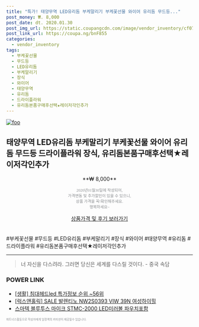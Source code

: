 ```yaml
--- 
title: "특가! 태양무역 LED유리돔 부케말리기 부케꽃선물 와이어 유리돔 무드등..." 
post_money: ₩. 8,000 
post_date: dt. 2020.01.30 
post_img_url: https://static.coupangcdn.com/image/vendor_inventory/cf07/75abc87ee7a197200ea1ace470b3e68e5ad2553aa6ffd14971774670b69e.jpg 
post_link_url: https://coupa.ng/bnF855 
categories: 
  - vendor_inventory 
tags: 
  - 부케꽃선물 
  - 무드등 
  - LED유리돔 
  - 부케말리기 
  - 장식 
  - 와이어 
  - 태양무역 
  - 유리돔 
  - 드라이플라워 
  - 유리돔본품구매후선택★레이저각인추가 
--- 
```

[![foo](https://static.coupangcdn.com/image/vendor_inventory/cf07/75abc87ee7a197200ea1ace470b3e68e5ad2553aa6ffd14971774670b69e.jpg)](https://coupa.ng/bnF855) 

## 태양무역 LED유리돔 부케말리기 부케꽃선물 와이어 유리돔 무드등 드라이플라워 장식, 유리돔본품구매후선택★레이저각인추가 
<p style="text-align: center;">**₩ 8,000**</p> 
<p style="text-align: center;"><span style="color: #898c8f; font-family: Georgia,Times,serif; font-size: 0.75em;">2020년01월30일에 작성되어, <br>가격변동 및 추가할인이 있을 수 있으니,<br> 상품 가격을 꼭!확인해주세요.<br>행복하세요~</span> 
</p>	 
<div markdown="0" style="text-align: center;"><a href="https://coupa.ng/bnF855" class="btn btn--success">상품가격 및 후기 보러가기</a></div> 
<br><br> 
  #부케꽃선물 #무드등 #LED유리돔 #부케말리기 #장식 #와이어 #태양무역 #유리돔 #드라이플라워 #유리돔본품구매후선택★레이저각인추가 
<hr> 

> 너 자신을 다스려라. 그러면 당신은 세계를 다스릴 것이다. - 중국 속담 


### POWER LINK

* <a href="https://blog.naver.com/sakai111/221778618556" target="_blank"> [생활] 침대헤드led 특가정보 순위 ~56위</a>
* <a href="https://blog.naver.com/fasyy4321/221778183477" target="_blank">[럭스앤홀릭] SALE 발렌티노 NW2S0393 VIW 39N 여성하이힐</a>
* <a href="https://blog.naver.com/sakai111/221780846810" target="_blank">스마텍 블루투스 마이크 STMC-2000 LED미러볼 파우치포함</a>

<span style="color: #898c8f; font-family: Georgia,Times,serif; font-size: 0.55em;">파트너스활동으로 작성자에게 일정액의 커미션이 제공될수 있습니다.</span> 

